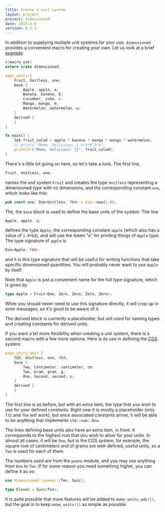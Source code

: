 ```yaml
---
title: Create a unit system
layout: project
project: dimensioned
date: 2015-6-6
version: 0.2.2
---
```


In addition to supplying multiple unit systems for your use, `dimensioned` provides a
convenient macro for creating your own. Let us look at a brief
[example](https://github.com/paholg/dimensioned/blob/master/examples/fruit.rs):

```rust
#[macro_use]
extern crate dimensioned;

make_units!{
    Fruit, Unitless, one;
    base {
        Apple, apple, a;
        Banana, banana, b;
        Cucumber, cuke, c;
        Mango, mango, m;
        Watermelon, watermelon, w;
    }
    derived {
    }
}

fn main() {
    let fruit_salad = apple * banana * mango * mango * watermelon;
    // prints "Mmmm, delicious: 1 a*b*m^2*w":
    println!("Mmmm, delicious: {}", fruit_salad);
}
```
There's a little bit going on here, so let's take a look. The first line,

```rust
Fruit, Unitless, one;
```

names the unit system `Fruit` and creates the type `Unitless` representing a dimensioned
type with no dimensions, and the corresponding constant `one`, which looks like this:

```rust
pub const one: Dim<Unitless, f64> = Dim::new(1.0);
```

The, the `base` block is used to define the base units of the system. The line

```rust
Apple, apple, a;
```

defines the type `Apple`, the corresponding constant `apple` (which also has a value of
`1.0f64`), and will use the token "a" for printing things of `Apple` type. The type
signature of `apple` is

```rust
Dim<Apple, f64>
```

and it is this type signature that will be
useful for writing functions that take specific dimensioned quantities. You will
probably never want to use `Apple` by itself.

Note that `Apple` is just a convenient name for the full type signature, which is given by

```rust
type Apple = Fruit<One, Zero, Zero, Zero, Zero>;
```

While you should never need to use this signature directly, it will crop up in error
messages, so it's good to be aware of it.

The derived block is currently a placeholder, but will used for naming types and
creating constants for derived units.


If you want a bit more flexibility when creating a unit system, there is a second macro
with a few more options. Here is its use in defining the
[CGS](https://github.com/paholg/dimensioned/blob/master/src/cgs.rs) system:

```rust
make_units_adv! {
    CGS, Unitless, one, f64;
    base {
        Two, Centimeter, centimeter, cm;
        Two, Gram, gram, g;
        One, Second, second, s;
    }
    derived {
    }
}
```

The first line is as before, but with an extra item; the type that you wish to use for
your defined constants. Right now it is mostly a placeholder (only `f32` and `f64` will
work), but once associated constants arrive, it will be able to be anything that
implements `std::num::One`.

The lines defining base units also have an extra item, in front. It corresponds to the
highest root that you wish to allow for your units. In almost all cases, it will be
`One`, but in the CGS system, for example, the square root of centimeters and of grams
are well-defined, useful units, so a `Two` is used for each of them.

The numbers used are from the `peano` module, and you may use anything from `One` to
`Ten`. If for some reason you need something higher, you can define it as so:

```rust
use dimensioned::peano::{Ten, Succ};

type Eleven = Succ<Ten>;
```

It is quite possible that more features will be added to `make_units_adv!()`, but the
goal is to keep `make_units!()` as simple as possible.
